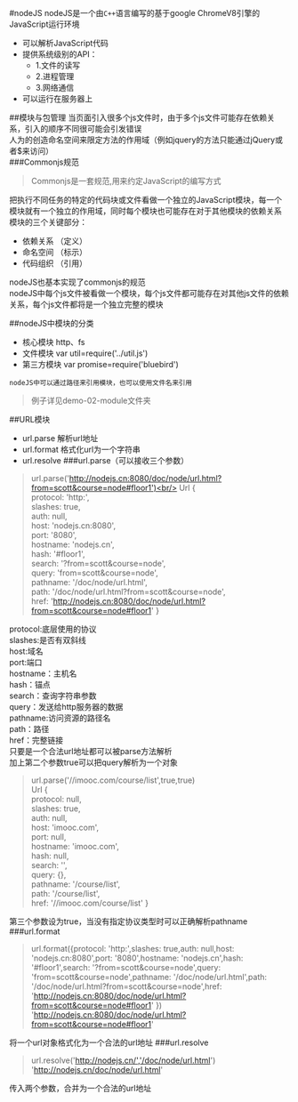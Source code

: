 #nodeJS
nodeJS是一个由`C++`语言编写的基于google ChromeV8引擎的JavaScript运行环境<br/>
* 可以解析JavaScript代码
* 提供系统级别的API：
    * 1.文件的读写
    * 2.进程管理
    * 3.网络通信
* 可以运行在服务器上

##模块与包管理
当页面引入很多个js文件时，由于多个js文件可能存在依赖关系，引入的顺序不同很可能会引发错误<br/>
人为的创造命名空间来限定方法的作用域（例如jquery的方法只能通过jQuery或者$来访问）<br/>
###Commonjs规范
>Commonjs是一套规范,用来约定JavaScript的编写方式

把执行不同任务的特定的代码块或文件看做一个独立的JavaScript模块，每一个模块就有一个独立的作用域，同时每个模块也可能存在对于其他模块的依赖关系<br/>
模块的三个关键部分：<br/>
* 依赖关系  （定义）
* 命名空间  （标示）
* 代码组织  （引用）

nodeJS也基本实现了commonjs的规范<br/>
nodeJS中每个js文件被看做一个模块，每个js文件都可能存在对其他js文件的依赖关系，每个js文件都将是一个独立完整的模块

##nodeJS中模块的分类
* 核心模块  http、fs
* 文件模块  var util=require('../util.js')
* 第三方模块 var promise=require('bluebird')<br/>

`nodeJS中可以通过路径来引用模块，也可以使用文件名来引用`

>例子详见demo-02-module文件夹


##URL模块
* url.parse 解析url地址
* url.format    格式化url为一个字符串
* url.resolve
###url.parse（可以接收三个参数）
>url.parse('http://nodejs.cn:8080/doc/node/url.html?from=scott&course=node#floor1')<br/>
Url {<br/>
  protocol: 'http:',<br/>
  slashes: true,<br/>
  auth: null,<br/>
  host: 'nodejs.cn:8080',<br/>
  port: '8080',<br/>
  hostname: 'nodejs.cn',<br/>
  hash: '#floor1',<br/>
  search: '?from=scott&course=node',<br/>
  query: 'from=scott&course=node',<br/>
  pathname: '/doc/node/url.html',<br/>
  path: '/doc/node/url.html?from=scott&course=node',<br/>
  href: 'http://nodejs.cn:8080/doc/node/url.html?from=scott&course=node#floor1' }<br/>

 protocol:底层使用的协议<br/>
 slashes:是否有双斜线<br/>
 host:域名<br/>
 port:端口<br/>
 hostname：主机名<br/>
 hash：锚点<br/>
 search：查询字符串参数<br/>
 query：发送给http服务器的数据<br/>
 pathname:访问资源的路径名<br/>
 path：路径<br/>
 href：完整链接<br/>
只要是一个合法url地址都可以被parse方法解析<br/>
加上第二个参数true可以把query解析为一个对象<br/>

>url.parse('//imooc.com/course/list',true,true)<br/>
Url {<br/>
  protocol: null,<br/>
  slashes: true,<br/>
  auth: null,<br/>
  host: 'imooc.com',<br/>
  port: null,<br/>
  hostname: 'imooc.com',<br/>
  hash: null,<br/>
  search: '',<br/>
  query: {},<br/>
  pathname: '/course/list',<br/>
  path: '/course/list',<br/>
  href: '//imooc.com/course/list' }<br/>

第三个参数设为true，当没有指定协议类型时可以正确解析pathname<br/>
###url.format
>url.format({protocol: 'http:',slashes: true,auth: null,host: 'nodejs.cn:8080',port: '8080',hostname: 'nodejs.cn',hash: '#floor1',search: '?from=scott&course=node',query: 'from=scott&course=node',pathname: '/doc/node/url.html',path: '/doc/node/url.html?from=scott&course=node',href: 'http://nodejs.cn:8080/doc/node/url.html?from=scott&course=node#floor1' })<br/>
'http://nodejs.cn:8080/doc/node/url.html?from=scott&course=node#floor1'

将一个url对象格式化为一个合法的url地址
###url.resolve
>url.resolve('http://nodejs.cn/','/doc/node/url.html')
'http://nodejs.cn/doc/node/url.html'

传入两个参数，合并为一个合法的url地址
